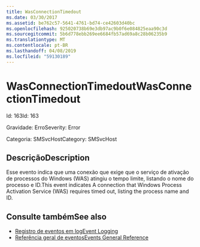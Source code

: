 ```yaml
---
title: WasConnectionTimedout
ms.date: 03/30/2017
ms.assetid: be762c57-5641-4761-bd74-ce42603d40bc
ms.openlocfilehash: 925020738b69e3db97ac9b0f6e084825eaa90c3d
ms.sourcegitcommit: 5b6d778ebb269ee6684fb57ad69a8c28b06235b9
ms.translationtype: MT
ms.contentlocale: pt-BR
ms.lasthandoff: 04/08/2019
ms.locfileid: "59130189"
---
```

# <a name="wasconnectiontimedout"></a><span data-ttu-id="bf97f-102">WasConnectionTimedout</span><span class="sxs-lookup"><span data-stu-id="bf97f-102">WasConnectionTimedout</span></span>
<span data-ttu-id="bf97f-103">Id: 163</span><span class="sxs-lookup"><span data-stu-id="bf97f-103">Id: 163</span></span>  
  
 <span data-ttu-id="bf97f-104">Gravidade: Erro</span><span class="sxs-lookup"><span data-stu-id="bf97f-104">Severity: Error</span></span>  
  
 <span data-ttu-id="bf97f-105">Categoria: SMSvcHost</span><span class="sxs-lookup"><span data-stu-id="bf97f-105">Category: SMSvcHost</span></span>  
  
## <a name="description"></a><span data-ttu-id="bf97f-106">Descrição</span><span class="sxs-lookup"><span data-stu-id="bf97f-106">Description</span></span>  
 <span data-ttu-id="bf97f-107">Esse evento indica que uma conexão que exige que o serviço de ativação de processos do Windows (WAS) atingiu o tempo limite, listando o nome do processo e ID.</span><span class="sxs-lookup"><span data-stu-id="bf97f-107">This event indicates A connection that Windows Process Activation Service (WAS) requires timed out, listing the process name and ID.</span></span>  
  
## <a name="see-also"></a><span data-ttu-id="bf97f-108">Consulte também</span><span class="sxs-lookup"><span data-stu-id="bf97f-108">See also</span></span>

- [<span data-ttu-id="bf97f-109">Registro de eventos em log</span><span class="sxs-lookup"><span data-stu-id="bf97f-109">Event Logging</span></span>](../../../../../docs/framework/wcf/diagnostics/event-logging/index.md)
- [<span data-ttu-id="bf97f-110">Referência geral de eventos</span><span class="sxs-lookup"><span data-stu-id="bf97f-110">Events General Reference</span></span>](../../../../../docs/framework/wcf/diagnostics/event-logging/events-general-reference.md)
